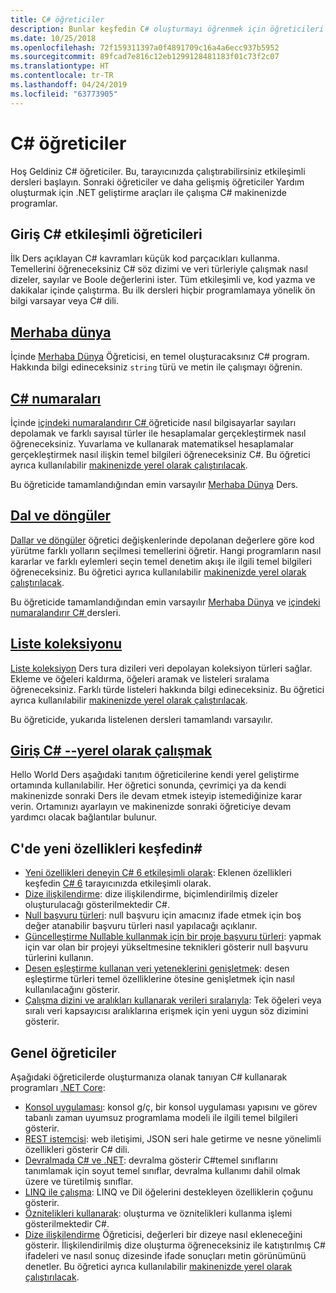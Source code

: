 ```yaml
---
title: C# öğreticiler
description: Bunlar keşfedin C# oluşturmayı öğrenmek için öğreticileri C# programları ve bilgi C# dil özellikleri.
ms.date: 10/25/2018
ms.openlocfilehash: 72f159311397a0f4891709c16a4a6ecc937b5952
ms.sourcegitcommit: 89fcad7e816c12eb1299128481183f01c73f2c07
ms.translationtype: HT
ms.contentlocale: tr-TR
ms.lasthandoff: 04/24/2019
ms.locfileid: "63773905"
---
```

# <a name="c-tutorials"></a>C# öğreticiler

Hoş Geldiniz C# öğreticiler. Bu, tarayıcınızda çalıştırabilirsiniz etkileşimli dersleri başlayın. Sonraki öğreticiler ve daha gelişmiş öğreticiler Yardım oluşturmak için .NET geliştirme araçları ile çalışma C# makinenizde programlar.

## <a name="introduction-to-c-interactive-tutorials"></a>Giriş C# etkileşimli öğreticileri

İlk Ders açıklayan C# kavramları küçük kod parçacıkları kullanma. Temellerini öğreneceksiniz C# söz dizimi ve veri türleriyle çalışmak nasıl dizeler, sayılar ve Boole değerlerini ister. Tüm etkileşimli ve, kod yazma ve dakikalar içinde çalıştırma. Bu ilk dersleri hiçbir programlamaya yönelik ön bilgi varsayar veya C# dili.

## <a name="hello-worldintro-to-csharphello-worldyml"></a>[Merhaba dünya](intro-to-csharp/hello-world.yml)

İçinde [Merhaba Dünya](intro-to-csharp/hello-world.yml) Öğreticisi, en temel oluşturacaksınız C# program. Hakkında bilgi edineceksiniz `string` türü ve metin ile çalışmayı öğrenin.

## <a name="numbers-in-cintro-to-csharpnumbers-in-csharpyml"></a>[C# numaraları](intro-to-csharp/numbers-in-csharp.yml)

İçinde [içindeki numaralandırır C# ](intro-to-csharp/numbers-in-csharp.yml) öğreticide nasıl bilgisayarlar sayıları depolamak ve farklı sayısal türler ile hesaplamalar gerçekleştirmek nasıl öğreneceksiniz. Yuvarlama ve kullanarak matematiksel hesaplamalar gerçekleştirmek nasıl ilişkin temel bilgileri öğreneceksiniz C#. Bu öğretici ayrıca kullanılabilir [makinenizde yerel olarak çalıştırılacak](intro-to-csharp/numbers-in-csharp-local.md).

Bu öğreticide tamamlandığından emin varsayılır [Merhaba Dünya](intro-to-csharp/hello-world.yml) Ders.

## <a name="branches-and-loopsintro-to-csharpbranches-and-loopsyml"></a>[Dal ve döngüler](intro-to-csharp/branches-and-loops.yml)

[Dallar ve döngüler](intro-to-csharp/branches-and-loops.yml) öğretici değişkenlerinde depolanan değerlere göre kod yürütme farklı yolların seçilmesi temellerini öğretir. Hangi programların nasıl kararlar ve farklı eylemleri seçin temel denetim akışı ile ilgili temel bilgileri öğreneceksiniz. Bu öğretici ayrıca kullanılabilir [makinenizde yerel olarak çalıştırılacak](intro-to-csharp/branches-and-loops-local.md).

Bu öğreticide tamamlandığından emin varsayılır [Merhaba Dünya](intro-to-csharp/hello-world.yml) ve [içindeki numaralandırır C# ](intro-to-csharp/numbers-in-csharp.yml) dersleri.

## <a name="list-collectionintro-to-csharplist-collectionyml"></a>[Liste koleksiyonu](intro-to-csharp/list-collection.yml)

[Liste koleksiyon](intro-to-csharp/list-collection.yml) Ders tura dizileri veri depolayan koleksiyon türleri sağlar. Ekleme ve öğeleri kaldırma, öğeleri aramak ve listeleri sıralama öğreneceksiniz. Farklı türde listeleri hakkında bilgi edineceksiniz. Bu öğretici ayrıca kullanılabilir [makinenizde yerel olarak çalıştırılacak](intro-to-csharp/arrays-and-collections.md).

Bu öğreticide, yukarıda listelenen dersleri tamamlandı varsayılır.

## <a name="introduction-to-c----work-locallyintro-to-csharplocal-environmentmd"></a>[Giriş C# --yerel olarak çalışmak](intro-to-csharp/local-environment.md)

Hello World Ders aşağıdaki tanıtım öğreticilerine kendi yerel geliştirme ortamında kullanılabilir. Her öğretici sonunda, çevrimiçi ya da kendi makinenizde sonraki Ders ile devam etmek isteyip istemediğinize karar verin. Ortamınızı ayarlayın ve makinenizde sonraki öğreticiye devam yardımcı olacak bağlantılar bulunur.

## <a name="explore-new-features-in-c"></a>C'de yeni özellikleri keşfedin\#

* [Yeni özellikleri deneyin C# 6 etkileşimli olarak](exploration/csharp-6.yml): Eklenen özellikleri keşfedin [ C# 6](../whats-new/csharp-6.md) tarayıcınızda etkileşimli olarak.
* [Dize ilişkilendirme](string-interpolation.md): dize ilişkilendirme, biçimlendirilmiş dizeler oluşturulacağı gösterilmektedir C#.
* [Null başvuru türleri](nullable-reference-types.md): null başvuru için amacınız ifade etmek için boş değer atanabilir başvuru türleri nasıl yapılacağı açıklanır.
* [Güncelleştirme Nullable kullanmak için bir proje başvuru türleri](upgrade-to-nullable-references.md): yapmak için var olan bir projeyi yükseltmesine teknikleri gösterir null başvuru türlerini kullanın.
* [Desen eşleştirme kullanan veri yeteneklerini genişletmek](pattern-matching.md): desen eşleştirme türleri temel özelliklerine ötesine genişletmek için nasıl kullanılacağını gösterir.
* [Çalışma dizini ve aralıkları kullanarak verileri sıralarıyla](ranges-indexes.md): Tek öğeleri veya sıralı veri kapsayıcısı aralıklarına erişmek için yeni uygun söz dizimini gösterir.

## <a name="general-tutorials"></a>Genel öğreticiler

Aşağıdaki öğreticilerde oluşturmanıza olanak tanıyan C# kullanarak programları [.NET Core](../../core/index.md):

* [Konsol uygulaması](console-teleprompter.md): konsol g/ç, bir konsol uygulaması yapısını ve görev tabanlı zaman uyumsuz programlama modeli ile ilgili temel bilgileri gösterir.
* [REST istemcisi](console-webapiclient.md): web iletişimi, JSON seri hale getirme ve nesne yönelimli özellikleri gösterir C# dili.
* [Devralmada C# ve .NET](inheritance.md): devralma gösterir C#temel sınıflarını tanımlamak için soyut temel sınıflar, devralma kullanımı dahil olmak üzere ve türetilmiş sınıflar.
* [LINQ ile çalışma](working-with-linq.md): LINQ ve Dil öğelerini destekleyen özelliklerin çoğunu gösterir.
* [Öznitelikleri kullanarak](attributes.md): oluşturma ve öznitelikleri kullanma işlemi gösterilmektedir C#.
* [Dize ilişkilendirme](exploration/interpolated-strings.yml) Öğreticisi, değerleri bir dizeye nasıl ekleneceğini gösterir. İlişkilendirilmiş dize oluşturma öğreneceksiniz ile katıştırılmış C# ifadeleri ve nasıl sonuç dizesinde ifade sonuçları metin görünümünü denetler. Bu öğretici ayrıca kullanılabilir [makinenizde yerel olarak çalıştırılacak](exploration/interpolated-strings-local.md).
